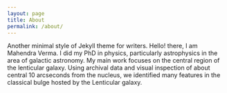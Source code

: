 ```yaml
---
layout: page
title: About
permalink: /about/
---
```


Another minimal style of Jekyll theme for writers.
Hello! there, I am Mahendra Verma. I did my PhD in physics, particularly astrophysics in the area of galactic astronomy. My main 
work focuses on the central region of the lenticular galaxy. Using archival data and visual inspection of about central 10 arcseconds from the nucleus, we identified many features in the classical bulge hosted by the Lenticular galaxy. 

